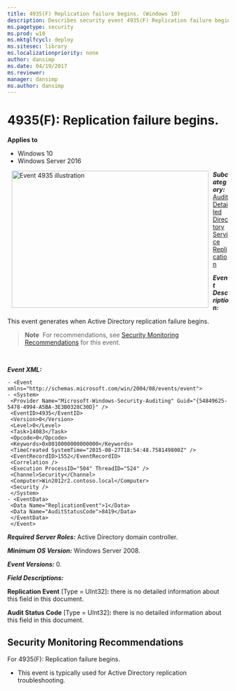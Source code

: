 ```yaml
---
title: 4935(F) Replication failure begins. (Windows 10)
description: Describes security event 4935(F) Replication failure begins.
ms.pagetype: security
ms.prod: w10
ms.mktglfcycl: deploy
ms.sitesec: library
ms.localizationpriority: none
author: dansimp
ms.date: 04/19/2017
ms.reviewer:
manager: dansimp
ms.author: dansimp
---
```


# 4935(F): Replication failure begins.

**Applies to**
-   Windows 10
-   Windows Server 2016


<img src="images/event-4935.png" alt="Event 4935 illustration" width="448" height="312" hspace="10" align="left" />

***Subcategory:***&nbsp;[Audit Detailed Directory Service Replication](audit-detailed-directory-service-replication.md)

***Event Description:***

This event generates when Active Directory replication failure begins.

> **Note**&nbsp;&nbsp;For recommendations, see [Security Monitoring Recommendations](#security-monitoring-recommendations) for this event.

<br clear="all">

***Event XML:***
```
- <Event xmlns="http://schemas.microsoft.com/win/2004/08/events/event">
- <System>
 <Provider Name="Microsoft-Windows-Security-Auditing" Guid="{54849625-5478-4994-A5BA-3E3B0328C30D}" />
 <EventID>4935</EventID>
 <Version>0</Version>
 <Level>0</Level>
 <Task>14083</Task>
 <Opcode>0</Opcode>
 <Keywords>0x8010000000000000</Keywords>
 <TimeCreated SystemTime="2015-08-27T18:54:48.758149800Z" />
 <EventRecordID>1552</EventRecordID>
 <Correlation />
 <Execution ProcessID="504" ThreadID="524" />
 <Channel>Security</Channel>
 <Computer>Win2012r2.contoso.local</Computer>
 <Security />
 </System>
- <EventData>
 <Data Name="ReplicationEvent">1</Data>
 <Data Name="AuditStatusCode">8419</Data>
 </EventData>
 </Event>

```

***Required Server Roles:*** Active Directory domain controller.

***Minimum OS Version:*** Windows Server 2008.

***Event Versions:*** 0.

***Field Descriptions:***

**Replication Event** \[Type = UInt32\]**:** there is no detailed information about this field in this document.

**Audit Status Code** \[Type = UInt32\]**:** there is no detailed information about this field in this document.

## Security Monitoring Recommendations

For 4935(F): Replication failure begins.

-   This event is typically used for Active Directory replication troubleshooting.

